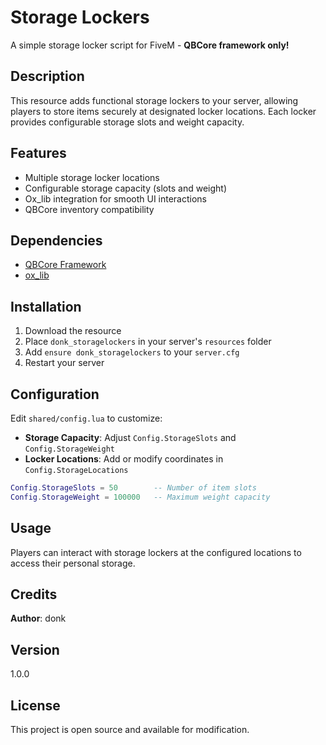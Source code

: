 # Storage Lockers

A simple storage locker script for FiveM - **QBCore framework only!**

## Description

This resource adds functional storage lockers to your server, allowing players to store items securely at designated locker locations. Each locker provides configurable storage slots and weight capacity.

## Features

- Multiple storage locker locations
- Configurable storage capacity (slots and weight)
- Ox_lib integration for smooth UI interactions
- QBCore inventory compatibility

## Dependencies

- [QBCore Framework](https://github.com/qbcore-framework/qb-core)
- [ox_lib](https://github.com/overextended/ox_lib)

## Installation

1. Download the resource
2. Place `donk_storagelockers` in your server's `resources` folder
3. Add `ensure donk_storagelockers` to your `server.cfg`
4. Restart your server

## Configuration

Edit `shared/config.lua` to customize:

- **Storage Capacity**: Adjust `Config.StorageSlots` and `Config.StorageWeight`
- **Locker Locations**: Add or modify coordinates in `Config.StorageLocations`

```lua
Config.StorageSlots = 50        -- Number of item slots
Config.StorageWeight = 100000   -- Maximum weight capacity
```

## Usage

Players can interact with storage lockers at the configured locations to access their personal storage.

## Credits

**Author**: donk

## Version

1.0.0

## License

This project is open source and available for modification.
